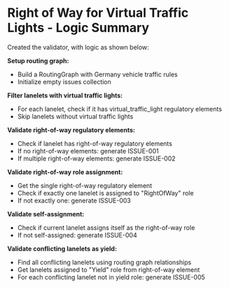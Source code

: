 # Right of Way for Virtual Traffic Lights - Logic Summary

Created the validator, with logic as shown below:

**Setup routing graph:**

- Build a RoutingGraph with Germany vehicle traffic rules
- Initialize empty issues collection

**Filter lanelets with virtual traffic lights:**

- For each lanelet, check if it has virtual_traffic_light regulatory elements
- Skip lanelets without virtual traffic lights

**Validate right-of-way regulatory elements:**

- Check if lanelet has right-of-way regulatory elements
- If no right-of-way elements: generate ISSUE-001
- If multiple right-of-way elements: generate ISSUE-002

**Validate right-of-way role assignment:**

- Get the single right-of-way regulatory element
- Check if exactly one lanelet is assigned to "RightOfWay" role
- If not exactly one: generate ISSUE-003

**Validate self-assignment:**

- Check if current lanelet assigns itself as the right-of-way role
- If not self-assigned: generate ISSUE-004

**Validate conflicting lanelets as yield:**

- Find all conflicting lanelets using routing graph relationships
- Get lanelets assigned to "Yield" role from right-of-way element
- For each conflicting lanelet not in yield role: generate ISSUE-005
